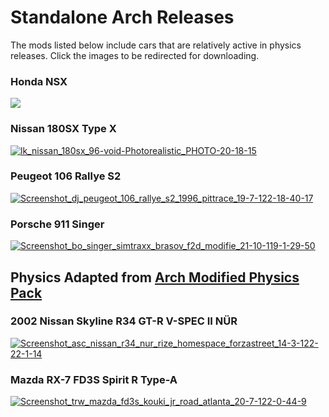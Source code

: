 # Standalone Arch Releases

The mods listed below include cars that are relatively active in physics releases. Click the images to be redirected for downloading.

### Honda NSX
[![](https://user-images.githubusercontent.com/90503800/138021050-15df9dc5-9a0a-428a-9283-28e8e606f2fd.jpg)](https://www.racedepartment.com/downloads/honda-nsx.4768/ "Honda NSX")
### Nissan 180SX Type X
[![lk_nissan_180sx_96-void-Photorealistic_PHOTO-20-18-15](https://user-images.githubusercontent.com/90503800/185699054-a22708be-7f7f-49f9-9f40-40d12ac88327.png)](https://www.youtube.com/watch?v=sPabzoB_LUs "Nissan 180SX Type X")
### Peugeot 106 Rallye S2
[![Screenshot_dj_peugeot_106_rallye_s2_1996_pittrace_19-7-122-18-40-17](https://user-images.githubusercontent.com/90503800/185716851-a6c3f7f6-6b89-443b-bf06-2c70d3caf217.png)](https://www.racedepartment.com/downloads/peugeot-106-rallye-s2.32274/ "Peugeot 106 Rallye S2")
### Porsche 911 Singer
[![Screenshot_bo_singer_simtraxx_brasov_f2d_modifie_21-10-119-1-29-50](https://user-images.githubusercontent.com/90503800/185699045-a8d981c4-18bd-45f6-abed-374b8dd998b4.png)](https://www.racedepartment.com/downloads/porsche-911-singer.29318/ "Porsche 911 Singer")

## Physics Adapted from [Arch Modified Physics Pack](https://github.com/archibaldmilton/Girellu/tree/master/Releases/Mods/Arch%20Cars%20Public)
### 2002 Nissan Skyline R34 GT-R V-SPEC II NÜR
[![Screenshot_asc_nissan_r34_nur_rize_homespace_forzastreet_14-3-122-22-1-14](https://user-images.githubusercontent.com/90503800/185717073-ae97e493-30a5-427a-a8f3-e25d47536b5c.png)](https://www.youtube.com/watch?v=mV1Cy2DPyzk "2002 Nissan Skyline R34 GT-R V-SPEC II NÜR")
### Mazda RX-7 FD3S Spirit R Type-A
[![Screenshot_trw_mazda_fd3s_kouki_jr_road_atlanta_20-7-122-0-44-9](https://user-images.githubusercontent.com/90503800/185731837-3df5cb36-af2b-4570-832e-16a1fe488b2c.png)](https://www.youtube.com/watch?v=yMExOh-W5Dg "Mazda RX-7 FD3S Spirit R Type-A")
